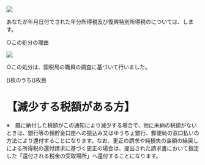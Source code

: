 ![](https://www.nta.go.jp/tmp/dee15f94-2ea1-4c28-8056-67838f79ed72/images/7c8f770a670868400a9ea6022cae74a981c59792eefc845d640758bf8605c9c4.jpg)

あなたが年月日付でされた年分所得税及び復興特別所得税のについては、します。

○この処分の理由

![](https://www.nta.go.jp/tmp/dee15f94-2ea1-4c28-8056-67838f79ed72/images/3a1e0b8da0d78d645b876504677f4c7510a9b286cd59336fa1b244b1f181d5ad.jpg)

○この処分は、国税局の職員の調査に基づいて行いました。

()枚のうち()枚目

# 【減少する税額がある方】

※　既に納付した税額がこの通知により減少する場合で、他に未納の税額がないときは、銀行等の預貯金口座への振込み又はゆうちょ銀行、郵便局の窓口払いの方法により還付することになります。なお、更正の請求や純損失の金額の繰戻しによる所得税の還付請求に基づく更正の場合は、提出された請求書において指定した「還付される税金の受取場所」へ還付することになります。